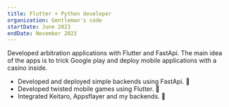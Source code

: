 ```yaml
---
title: Flutter + Python developer
organization: Gentleman's code
startDate: June 2023
endDate: November 2023
---
```


Developed arbitration applications with Flutter and FastApi. The main idea of the apps is to trick Google play and deploy mobile applications with a casino inside.

- Developed and deployed simple backends using FastApi. 🎉
- Developed twisted mobile games using Flutter. 🎉
- Integrated Keitaro, Appsflayer and my backends. 🎉
